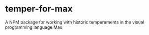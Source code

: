 # temper-for-max
A NPM package for working with historic temperaments in the visual programming language Max 
